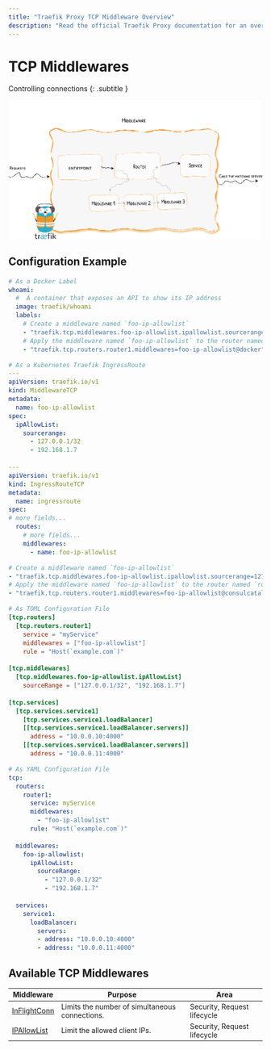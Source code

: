 ```yaml
---
title: "Traefik Proxy TCP Middleware Overview"
description: "Read the official Traefik Proxy documentation for an overview of the available TCP middleware."
---
```


# TCP Middlewares

Controlling connections
{: .subtitle }

![Overview](../../assets/img/middleware/overview.png)

## Configuration Example

```yaml tab="Docker & Swarm"
# As a Docker Label
whoami:
  #  A container that exposes an API to show its IP address
  image: traefik/whoami
  labels:
    # Create a middleware named `foo-ip-allowlist`
    - "traefik.tcp.middlewares.foo-ip-allowlist.ipallowlist.sourcerange=127.0.0.1/32, 192.168.1.7"
    # Apply the middleware named `foo-ip-allowlist` to the router named `router1`
    - "traefik.tcp.routers.router1.middlewares=foo-ip-allowlist@docker"
```

```yaml tab="Kubernetes IngressRoute"
# As a Kubernetes Traefik IngressRoute
---
apiVersion: traefik.io/v1
kind: MiddlewareTCP
metadata:
  name: foo-ip-allowlist
spec:
  ipAllowList:
    sourcerange:
      - 127.0.0.1/32
      - 192.168.1.7

---
apiVersion: traefik.io/v1
kind: IngressRouteTCP
metadata:
  name: ingressroute
spec:
# more fields...
  routes:
    # more fields...
    middlewares:
      - name: foo-ip-allowlist
```

```yaml tab="Consul Catalog"
# Create a middleware named `foo-ip-allowlist`
- "traefik.tcp.middlewares.foo-ip-allowlist.ipallowlist.sourcerange=127.0.0.1/32, 192.168.1.7"
# Apply the middleware named `foo-ip-allowlist` to the router named `router1`
- "traefik.tcp.routers.router1.middlewares=foo-ip-allowlist@consulcatalog"
```

```toml tab="File (TOML)"
# As TOML Configuration File
[tcp.routers]
  [tcp.routers.router1]
    service = "myService"
    middlewares = ["foo-ip-allowlist"]
    rule = "Host(`example.com`)"

[tcp.middlewares]
  [tcp.middlewares.foo-ip-allowlist.ipAllowList]
    sourceRange = ["127.0.0.1/32", "192.168.1.7"]

[tcp.services]
  [tcp.services.service1]
    [tcp.services.service1.loadBalancer]
    [[tcp.services.service1.loadBalancer.servers]]
      address = "10.0.0.10:4000"
    [[tcp.services.service1.loadBalancer.servers]]
      address = "10.0.0.11:4000"
```

```yaml tab="File (YAML)"
# As YAML Configuration File
tcp:
  routers:
    router1:
      service: myService
      middlewares:
        - "foo-ip-allowlist"
      rule: "Host(`example.com`)"

  middlewares:
    foo-ip-allowlist:
      ipAllowList:
        sourceRange:
          - "127.0.0.1/32"
          - "192.168.1.7"

  services:
    service1:
      loadBalancer:
        servers:
        - address: "10.0.0.10:4000"
        - address: "10.0.0.11:4000"
```

## Available TCP Middlewares

| Middleware                                | Purpose                                           | Area                        |
|-------------------------------------------|---------------------------------------------------|-----------------------------|
| [InFlightConn](inflightconn.md)           | Limits the number of simultaneous connections.    | Security, Request lifecycle |
| [IPAllowList](ipallowlist.md)             | Limit the allowed client IPs.                     | Security, Request lifecycle |
